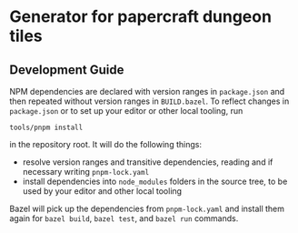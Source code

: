# Generator for papercraft dungeon tiles

## Development Guide

NPM dependencies are declared with version ranges in `package.json` and then repeated without version ranges in `BUILD.bazel`. To reflect changes in `package.json` or to set up your editor or other local tooling, run

```
tools/pnpm install
```

in the repository root. It will do the following things:

- resolve version ranges and transitive dependencies, reading and if necessary writing `pnpm-lock.yaml`
- install dependencies into `node_modules` folders in the source tree, to be used by your editor and other local tooling

Bazel will pick up the dependencies from `pnpm-lock.yaml` and install them again for `bazel build`, `bazel test`, and `bazel run` commands.